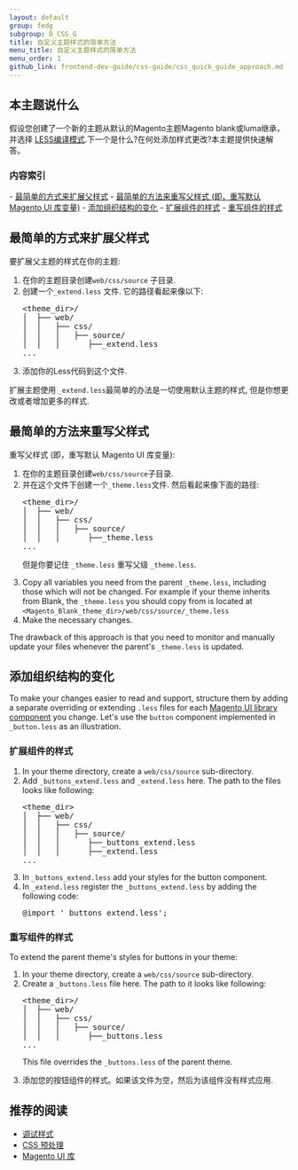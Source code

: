 ```yaml
---
layout: default
group: fedg
subgroup: D_CSS_G
title: 自定义主题样式的简单方法
menu_title: 自定义主题样式的简单方法
menu_order: 1
github_link: frontend-dev-guide/css-guide/css_quick_guide_approach.md
---
```

<h2>本主题说什么</h2>
假设您创建了一个新的主题从默认的Magento主题Magento blank或luma继承，并选择 <a href="{{site.gdeurl}}frontend-dev-guide/css-guide/css_quick_guide_mode.html">LESS编译模式</a>.下一个是什么?在何处添加样式更改?本主题提供快速解答。

<h3>内容索引</h3>
- <a href="#simple_extend">最简单的方式来扩展父样式</a> 
- <a href="#simple_override">最简单的方法来重写父样式 (即，重写默认 Magento UI 库变量)</a>
- <a href="#structured_changes">添加组织结构的变化</a>
	- <a href="#structured_extend">扩展组件的样式</a>
	- <a href="structured_override">重写组件的样式</a>


<h2 id="simple_extend">最简单的方式来扩展父样式</h2> 

要扩展父主题的样式在你的主题:
<ol>
<li>在你的主题目录创建<code>web/css/source</code> 子目录. </li>
<li>创建一个<code>_extend.less</code> 文件. 它的路径看起来像以下: 

<pre>
&lt;theme_dir&gt;/
│&nbsp;&nbsp;├──&nbsp;web/
│&nbsp;&nbsp;│&nbsp;&nbsp;&nbsp;├──&nbsp;css/
│&nbsp;&nbsp;│&nbsp;&nbsp;&nbsp;│&nbsp;&nbsp;&nbsp;├──&nbsp;source/
│&nbsp;&nbsp;│&nbsp;&nbsp;&nbsp;│&nbsp;&nbsp;&nbsp;&nbsp;&nbsp;&nbsp;├──_extend.less
...
</pre>
</li>
<li>添加你的Less代码到这个文件.</li>
</ol>

扩展主题使用 <code>_extend.less</code>最简单的办法是一切使用默认主题的样式, 但是你想更改或者增加更多的样式.

<h2 id="simple_override">最简单的方法来重写父样式</h2>

重写父样式 (即，重写默认 Magento UI 库变量):
<ol>
<li>在你的主题目录创建<code>web/css/source</code>子目录. </li>
<li>并在这个文件下创建一个<code>_theme.less</code>文件. 然后看起来像下面的路径:

<pre>
&lt;theme_dir&gt;/
│&nbsp;&nbsp;├──&nbsp;web/
│&nbsp;&nbsp;│&nbsp;&nbsp;&nbsp;├──&nbsp;css/
│&nbsp;&nbsp;│&nbsp;&nbsp;&nbsp;│&nbsp;&nbsp;&nbsp;├──&nbsp;source/
│&nbsp;&nbsp;│&nbsp;&nbsp;&nbsp;│&nbsp;&nbsp;&nbsp;&nbsp;&nbsp;&nbsp;├──_theme.less
...
</pre>
</li>

但是你要记住 <code>_theme.less</code> 重写父级 <code>_theme.less</code>. 

<li>Copy all variables you need from the parent <code>_theme.less</code>, including those which will not be changed. For example if your theme inherits from Blank, the <code>_theme.less</code> you should copy from is located at <code>&lt;Magento_Blank_theme_dir&gt;/web/css/source/_theme.less</code></li>
<li>Make the necessary changes.</li>
</ol>

The drawback of this approach is that you need to monitor and manually update your files whenever the parent's <code>_theme.less</code> is updated.

<h2 id="structured_changes">添加组织结构的变化</h2>

To make your changes easier to read and support, structure them by adding a separate overriding or extending <code>.less</code> files for each <a href="{{site.gdeurl}}frontend-dev-guide/css-topics/theme-ui-lib.html#library_elements" target="_blank">Magento UI library component</a> you change. Let's use the <code>button</code> component implemented in <code>_button.less</code> as an illustration.

<h3 id="structured_extend">扩展组件的样式</h3>
<ol>
<li>In your theme directory, create a <code>web/css/source</code> sub-directory. </li>
<li>Add <code>_buttons_extend.less</code> and <code>_extend.less</code> here. The path to the files looks like following: 

<pre>
&lt;theme_dir&gt;
│&nbsp;&nbsp;├──&nbsp;web/
│&nbsp;&nbsp;│&nbsp;&nbsp;&nbsp;├──&nbsp;css/
│&nbsp;&nbsp;│&nbsp;&nbsp;&nbsp;│&nbsp;&nbsp;&nbsp;├──&nbsp;source/
│&nbsp;&nbsp;│&nbsp;&nbsp;&nbsp;│&nbsp;&nbsp;&nbsp;&nbsp;&nbsp;&nbsp;├──_buttons_extend.less
│&nbsp;&nbsp;│&nbsp;&nbsp;&nbsp;│&nbsp;&nbsp;&nbsp;&nbsp;&nbsp;&nbsp;├──_extend.less
...
</pre>
</li>
<li>In <code>_buttons_extend.less</code> add your styles for the button component.</li>
<li>
In <code>_extend.less</code> register the <code>_buttons_extend.less</code> by adding the following code: 
<pre>
@import '_buttons_extend.less'; 
</pre>
</li>
</ol>

<h3 id="structured_override">重写组件的样式</h3>
To extend the parent theme's styles for buttons in your theme:
<ol>
<li>In your theme directory, create a <code>web/css/source</code> sub-directory. </li>
<li>Create a <code>_buttons.less</code> file here. The path to it looks like following: 

<pre>
&lt;theme_dir&gt;/
│&nbsp;&nbsp;├──&nbsp;web/
│&nbsp;&nbsp;│&nbsp;&nbsp;&nbsp;├──&nbsp;css/
│&nbsp;&nbsp;│&nbsp;&nbsp;&nbsp;│&nbsp;&nbsp;&nbsp;├──&nbsp;source/
│&nbsp;&nbsp;│&nbsp;&nbsp;&nbsp;│&nbsp;&nbsp;&nbsp;&nbsp;&nbsp;&nbsp;├──_buttons.less
...
</pre>
This file overrides the <code>_buttons.less</code> of the parent theme.
</li>

<li>添加您的按钮组件的样式。如果该文件为空，然后为该组件没有样式应用.</li>
</ol>

<h2>推荐的阅读</h2>
<ul>
<li><a href="{{site.gdeurl}}frontend-dev-guide/css-topics/css_debug.html" target="_blank">调试样式</a></li>
<li><a href="{{site.gdeurl}}frontend-dev-guide/css-topics/css-preprocess.html" target="_blank">CSS 预处理</a></li>
<li><a href="{{site.gdeurl}}frontend-dev-guide/css-topics/theme-ui-lib.html" target="_blank">Magento UI 库</a></li>
</ul>
